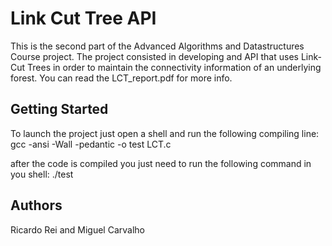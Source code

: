 # Link Cut Tree API

This is the second part of the Advanced Algorithms and Datastructures Course project. The project consisted in developing and API that uses Link-Cut Trees in order to maintain the connectivity information of an underlying forest. You can read the LCT_report.pdf for more info.

## Getting Started

To launch the project just open a shell and run the following compiling line: 
gcc -ansi -Wall -pedantic -o test LCT.c

after the code is compiled you just need to run the following command in you shell: ./test

## Authors
Ricardo Rei and
Miguel Carvalho
